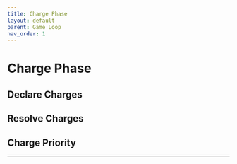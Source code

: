 ```yaml
---
title: Charge Phase
layout: default
parent: Game Loop
nav_order: 1
---
```



# Charge Phase

## Declare Charges

## Resolve Charges

## Charge Priority

----
